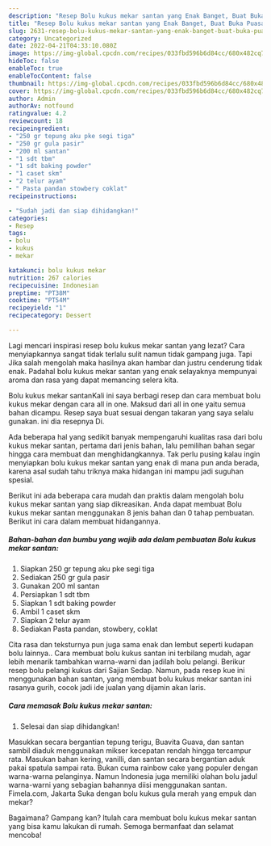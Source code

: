 ```yaml
---
description: "Resep Bolu kukus mekar santan yang Enak Banget, Buat Buka Puasa Menggugah Selera"
title: "Resep Bolu kukus mekar santan yang Enak Banget, Buat Buka Puasa Menggugah Selera"
slug: 2631-resep-bolu-kukus-mekar-santan-yang-enak-banget-buat-buka-puasa-menggugah-selera
category: Uncategorized
date: 2022-04-21T04:33:10.080Z
image: https://img-global.cpcdn.com/recipes/033fbd596b6d84cc/680x482cq70/bolu-kukus-mekar-santan-foto-resep-utama.jpg
hideToc: false
enableToc: true
enableTocContent: false
thumbnail: https://img-global.cpcdn.com/recipes/033fbd596b6d84cc/680x482cq70/bolu-kukus-mekar-santan-foto-resep-utama.jpg
cover: https://img-global.cpcdn.com/recipes/033fbd596b6d84cc/680x482cq70/bolu-kukus-mekar-santan-foto-resep-utama.jpg
author: Admin
authorAv: notfound
ratingvalue: 4.2
reviewcount: 18
recipeingredient:
- "250 gr tepung aku pke segi tiga"
- "250 gr gula pasir"
- "200 ml santan"
- "1 sdt tbm"
- "1 sdt baking powder"
- "1 caset skm"
- "2 telur ayam"
- " Pasta pandan stowbery coklat"
recipeinstructions:

- "Sudah jadi dan siap dihidangkan!"
categories:
- Resep
tags:
- bolu
- kukus
- mekar

katakunci: bolu kukus mekar 
nutrition: 267 calories
recipecuisine: Indonesian
preptime: "PT38M"
cooktime: "PT54M"
recipeyield: "1"
recipecategory: Dessert

---
```



Lagi mencari inspirasi resep bolu kukus mekar santan yang lezat? Cara menyiapkannya sangat tidak terlalu sulit namun tidak gampang juga. Tapi Jika salah mengolah maka hasilnya akan hambar dan justru cenderung tidak enak. Padahal bolu kukus mekar santan yang enak selayaknya mempunyai aroma dan rasa yang dapat memancing selera kita.


Bolu kukus mekar santanKali ini saya berbagi resep dan cara membuat bolu kukus mekar dengan cara all in one. Maksud dari all in one yaitu semua bahan dicampu. Resep saya buat sesuai dengan takaran yang saya selalu gunakan. ini dia resepnya Di.

Ada beberapa hal yang sedikit banyak mempengaruhi kualitas rasa dari bolu kukus mekar santan, pertama dari jenis bahan, lalu pemilihan bahan segar hingga cara membuat dan menghidangkannya. Tak perlu pusing kalau ingin menyiapkan bolu kukus mekar santan yang enak di mana pun anda berada, karena asal sudah tahu triknya maka hidangan ini mampu jadi suguhan spesial.


Berikut ini ada beberapa cara mudah dan praktis dalam mengolah bolu kukus mekar santan yang siap dikreasikan. Anda dapat membuat Bolu kukus mekar santan menggunakan 8 jenis bahan dan 0 tahap pembuatan. Berikut ini cara dalam membuat hidangannya.

<!--inarticleads1-->

##### Bahan-bahan dan bumbu yang wajib ada dalam pembuatan Bolu kukus mekar santan:

1. Siapkan 250 gr tepung aku pke segi tiga
1. Sediakan 250 gr gula pasir
1. Gunakan 200 ml santan
1. Persiapkan 1 sdt tbm
1. Siapkan 1 sdt baking powder
1. Ambil 1 caset skm
1. Siapkan 2 telur ayam
1. Sediakan  Pasta pandan, stowbery, coklat


Cita rasa dan teksturnya pun juga sama enak dan lembut seperti kudapan bolu lainnya.. Cara membuat bolu kukus santan ini terbilang mudah, agar lebih menarik tambahkan warna-warni dan jadilah bolu pelangi. Berikur resep bolu pelangi kukus dari Sajian Sedap. Namun, pada resep kue ini menggunakan bahan santan, yang membuat bolu kukus mekar santan ini rasanya gurih, cocok jadi ide jualan yang dijamin akan laris. 

<!--inarticleads2-->

##### Cara memasak Bolu kukus mekar santan:


1. Selesai dan siap dihidangkan!

Masukkan secara bergantian tepung terigu, Buavita Guava, dan santan sambil diaduk menggunakan mikser kecepatan rendah hingga tercampur rata. Masukan bahan kering, vanilli, dan santan secara bergantian aduk pakai spatula sampai rata. Bukan cuma rainbow cake yang populer dengan warna-warna pelanginya. Namun Indonesia juga memiliki olahan bolu jadul warna-warni yang sebagian bahannya diisi menggunakan santan. Fimela.com, Jakarta Suka dengan bolu kukus gula merah yang empuk dan mekar? 

Bagaimana? Gampang kan? Itulah cara membuat bolu kukus mekar santan yang bisa kamu lakukan di rumah. Semoga bermanfaat dan selamat mencoba!
